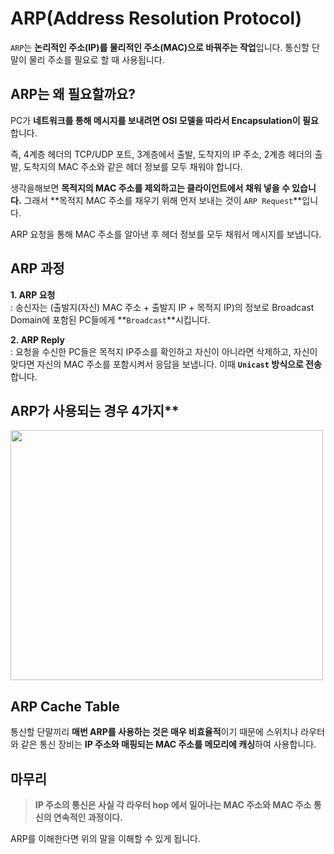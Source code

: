 # ARP(Address Resolution Protocol)

`ARP`는 **논리적인 주소(IP)를 물리적인 주소(MAC)으로 바꿔주는 작업**입니다. 통신할 단말이 물리 주소를 필요로 할 때 사용됩니다. 

## ARP는 왜 필요할까요?

PC가 **네트워크를 통해 메시지를 보내려면 OSI 모델을 따라서 Encapsulation이 필요**합니다.

즉, 4계층 헤더의 TCP/UDP 포트, 3계층에서 출발, 도착지의 IP 주소, 2계층 헤더의 출발, 도착지의 MAC 주소와 같은 헤더 정보를 모두 채워야 합니다. 

생각을해보면 **목적지의 MAC 주소를 제외하고는 클라이언트에서 채워 넣을 수 있습니다.** 그래서 **목적지 MAC 주소를 채우기 위해 먼저 보내는 것이 `ARP Request`**입니다.

ARP 요청을 통해 MAC 주소를 알아낸 후 헤더 정보를 모두 채워서 메시지를 보냅니다.

## ARP 과정
**1. ARP 요청**
<br>: 송신자는 (출발지(자신) MAC 주소 + 출발지 IP + 목적지 IP)의 정보로 Broadcast Domain에 포함된 PC들에게 **`Broadcast`**시킵니다.

**2. ARP Reply**
<br>: 요청을 수신한 PC들은 목적지 IP주소를 확인하고 자신이 아니라면 삭제하고, 자신이 맞다면 자신의 MAC 주소를 포함시켜서 응답을 보냅니다. 이때 **`Unicast` 방식으로 전송**합니다. 

## ARP가 사용되는 경우 4가지**

<img src="https://user-images.githubusercontent.com/53790137/151483305-ce576644-ba37-45fb-8cc8-56f341ebc2d9.png" width="500" height="400">

## ARP Cache Table
통신할 단말끼리 **매번 ARP를 사용하는 것은 매우 비효율적**이기 때문에 스위치나 라우터와 같은 통신 장비는 **IP 주소와 매핑되는 MAC 주소를 메모리에 캐싱**하여 사용합니다.

## 마무리

> **IP 주소의 통신은 사실 각 라우터 hop 에서 일어나는 MAC 주소와 MAC 주소 통신의 연속적인 과정이다.**

ARP를 이해한다면 위의 말을 이해할 수 있게 됩니다.
